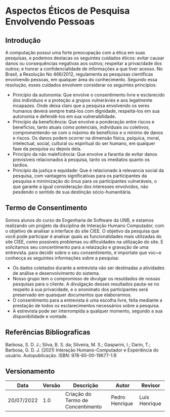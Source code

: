 # Aspectos Éticos de Pesquisa Envolvendo Pessoas

## Introdução
  A computação possui uma forte preocupação com a ética em suas pesquisas, e podemos destacas os seguintes cuidados éticos: evitar causar danos ou consequências negativas
aos outros; respeitar a privacidade dos outros; e honrar a confidencialidade de informações a que tiver acesso. No Brasil, a Resolução No 466/2012, regulamenta as pesquisas científicas envolvendo pessoas, em qualquer área do conhecimento. Segundo essa resolução, esses cuidados envolvem considerar os seguintes princípios:
  - Princípio da autonomia: Que envolve o consentimento livre e esclarecido dos indivíduos e a proteção a grupos vulnerávies e aos legalmente incapazes. Onde deixa claro que a pesquisa envolvendo os seres humanos deverá sempre tratá-los com dignidade, respeitá-los em sua autonomia e defendê-los em sua vulnerabilidade.
  - Princípio da beneficência: Que envolve a ponderação entre riscos e benefícios, tanto atuais como potenciais, individuais ou coletivos, compromentendo-se com o máximo de benefícios e o mínimo de danos e riscos. Os danos podem ocorrer na dimensão física, psíquica, moral, intelectual, social, cultural ou espiritual do ser humano, em qualquer fase da pesquisa ou depois dela.
  - Princípio da não maleficência: Que envolve a farantia de evitar danos previsíveis relacionados à pesquisa, tanto os imediatos quanto os tardios.
  - Princípio da justiça e equidade: Que é relacionado à relevancia social da pesquisa, com vantagens  significativas para os participantes da pesquisa e minimização do ônus para os participantes vulneráveis, o que garante a igual consideração dos interesses envolvidos, não pesdendo o sentido de sua destinção sócio-humanitária.

## Termo de Consentimento
  Somos alunos do curso de Engenharia de Software da UNB, e estamos realizando um projjeto da disciplina de Interação Humano Computador, com o objetivo de analisar a interface do site CIEE.
  O objetivo da pesquisa que você pode participar é analisar quais as funcionalidades mais utilizadas do site CIEE, como possíveis problemas ou dificuldades na utilização do site. E solicitamos seu concentimento para a relaização e gravação de uma entrevista. para decidir sobre o seu consentimento, é importate que voc~e conhecça as seguintes informações sobre a pesquisa:
  - Os dados coletados durante a entrevista vão ser destinadas a atividades de análise e desenvolvimento do sistema.
  - Nosso grupo tem o compromisso de divulgar os resuldados de nossas pesquisas para o cliente. A divulgação desses resultados pauta-se no respeito à sua privacidade, e o anonimato dos participantes será preservado em quaisquer documentos que elaborarmos.
  - O consentimento para a entrevista é uma escolha livre, feita mediante a prestação de todos os esclarecimentos necessários sobre a pesquisa.
  - A estrevista pode ser interrompida a qualquer momento, segundo a sua disponibilidade e vontade.

## Referências Bibliograficas
  Barbosa, S. D. J.; Silva, B. S. da; Silveira, M. S.; Gasparini, I.; Darin, T.; Barbosa, G. D. J. (2021) Interação Humano-Computador e Experiência do usuário. Autopublicação. ISBN: 978-65-00-19677-1.R
  
## Versionamento

| Data       | Versão   | Descrição                         | Autor          | Revisor      |
|------------|------------|-----------------------------------|----------------|--------------|
| 20/07/2022 | 1.0 | Criação do Termo de Concentimento | Pedro Henrique | Luis Henrique|
